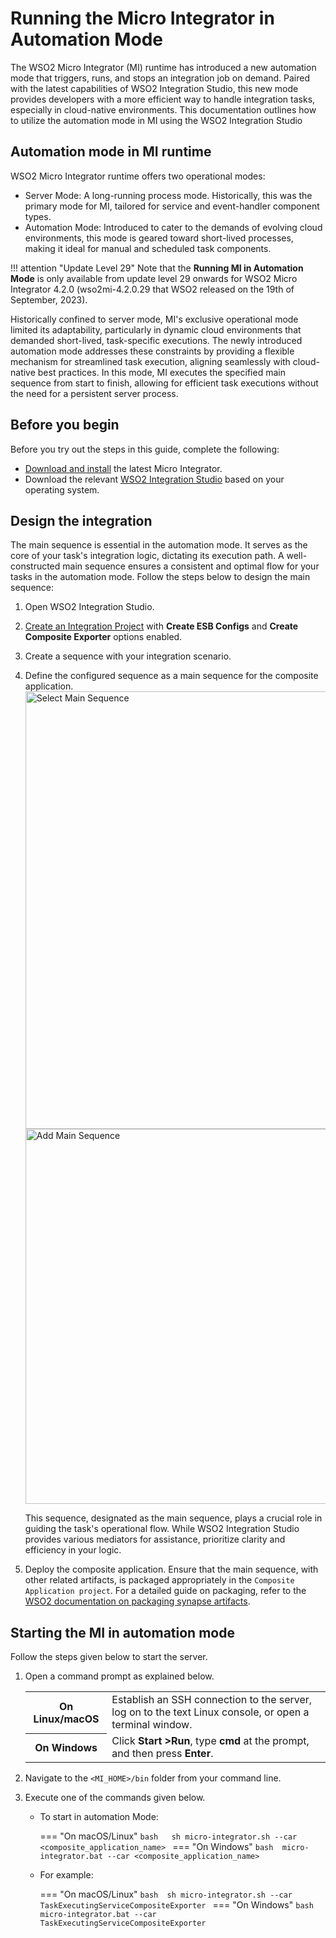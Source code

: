 # Running the Micro Integrator in Automation Mode

The WSO2 Micro Integrator (MI) runtime has introduced a new automation mode that triggers, runs, and stops an integration job on demand. Paired with the latest capabilities of WSO2 Integration Studio, this new mode provides developers with a more efficient way to handle integration tasks, especially in cloud-native environments. This documentation outlines how to utilize the automation mode in MI using the WSO2 Integration Studio

## Automation mode in MI runtime

WSO2 Micro Integrator runtime offers two operational modes:

- Server Mode: A long-running process mode. Historically, this was the primary mode for MI, tailored for service and event-handler component types.
- Automation Mode: Introduced to cater to the demands of evolving cloud environments, this mode is geared toward short-lived processes, making it ideal for manual and scheduled task components.

!!! attention "Update Level 29"
    Note that the **Running MI in Automation Mode** is only available from update level 29 onwards for WSO2 Micro Integrator 4.2.0 (wso2mi-4.2.0.29 that  WSO2 released on the 19th of September, 2023).

Historically confined to server mode, MI's exclusive operational mode limited its adaptability, particularly in dynamic cloud environments that demanded short-lived, task-specific executions. The newly introduced automation mode addresses these constraints by providing a flexible mechanism for streamlined task execution, aligning seamlessly with cloud-native best practices. In this mode, MI executes the specified main sequence from start to finish, allowing for efficient task executions without the need for a persistent server process.

## Before you begin

Before you try out the steps in this guide, complete the following:

- [Download and install]({{base_path}}/install-and-setup/install/installing-mi) the latest Micro Integrator.
- Download the relevant [WSO2 Integration Studio](https://wso2.com/integration/integration-studio/) based on your operating system.


## Design the integration

The main sequence is essential in the automation mode. It serves as the core of your task's integration logic, dictating its execution path. A well-constructed main sequence ensures a consistent and optimal flow for your tasks in the automation mode. Follow the steps below to design the main sequence:

1. Open WSO2 Integration Studio.
2. [Create an Integration Project]({{base_path}}/develop/create-integration-project) with **Create ESB Configs** and **Create Composite Exporter** options enabled.
3. Create a sequence with your integration scenario.
4. Define the configured sequence as a main sequence for the composite application.
      <img src="{{base_path}}/assets/img/setup-and-install/select-main-sequence.png" title="Select Main Sequence" width="700" alt="Select Main Sequence"/>
      <img src="{{base_path}}/assets/img/setup-and-install/configure-main-sequence.png" title="Add Main Sequence" width="600" alt="Add Main Sequence"/>

      This sequence, designated as the main sequence, plays a crucial role in guiding the task's operational flow. While WSO2 Integration Studio provides various mediators for assistance, prioritize clarity and efficiency in your logic.

5. Deploy the composite application. Ensure that the main sequence, with other related artifacts, is packaged appropriately in the `Composite Application project`.
For a detailed guide on packaging, refer to the [WSO2 documentation on packaging synapse artifacts]({{base_path}}/develop/packaging-artifacts/).

## Starting the MI in automation mode

Follow the steps given below to start the server.

1. Open a command prompt as explained below.

      <table>
            <tr>
                  <th>On <b>Linux/macOS</b></td>
                  <td>Establish an SSH connection to the server, log on to the text Linux console, or open a terminal window.</td>
            </tr>
            <tr>
                  <th>On <b>Windows</b></td>
                  <td>Click <b>Start &gt;Run</b>, type <b>cmd</b> at the prompt, and then press <b>Enter</b>.</td>
            </tr>
      </table>     

2. Navigate to the `<MI_HOME>/bin` folder from your command line.
3. Execute one of the commands given below.

    - To start in automation Mode:
        
        === "On macOS/Linux"
            ```bash  
            sh micro-integrator.sh --car <composite_application_name>
            ```
        === "On Windows"
            ```bash 
            micro-integrator.bat --car <composite_application_name>
            ```
        
    - For example:
         
        === "On macOS/Linux"
            ```bash 
            sh micro-integrator.sh --car TaskExecutingServiceCompositeExporter
            ```
        === "On Windows" 
            ```bash 
            micro-integrator.bat --car TaskExecutingServiceCompositeExporter
            ```
        